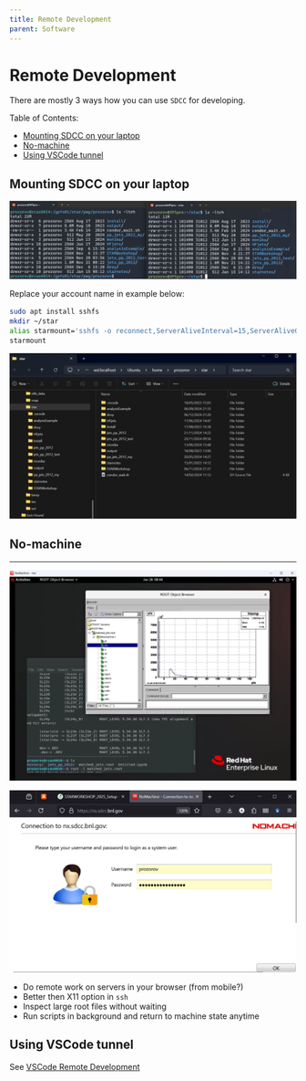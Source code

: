 ```yaml
---
title: Remote Development
parent: Software
---
```

# Remote Development

There are mostly 3 ways how you can use `SDCC` for developing.

Table of Contents:

- [Mounting SDCC on your laptop](#mounting-sdcc-on-your-laptop)
- [No-machine](#no-machine)
- [Using VSCode tunnel](#using-vscode-tunnel)

## Mounting SDCC on your laptop

![alt text](/img/sshfs.png)

Replace your account name in example below:

```bash
sudo apt install sshfs
mkdir ~/star
alias starmount='sshfs -o reconnect,ServerAliveInterval=15,ServerAliveCountMax=3  prozorov@sftp.sdcc.bnl.gov:/gpfs01/star/pwg/prozorov ~/star' # add this line to your .bashrc or .bash_aliases
starmount
```

![alt text](/img/explorer.png)

## No-machine

---
![alt text](/img/nomachine2.png)

![alt text](/img/no_machine.png)

- Do remote work on servers in your browser (from mobile?)
- Better then X11 option in `ssh`
- Inspect large root files without waiting
- Run scripts in background and return to machine state anytime

## Using VSCode tunnel

See [VSCode Remote Development](/software/vs-code-tunnel.md)
